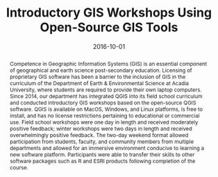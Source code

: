 ---
abstract: "Competence in Geographic Information Systems (GIS) is an essential component of geographical and earth science post-secondary education. Licensing of proprietary GIS software has been a barrier to the inclusion of GIS in the curriculum of the Department of Earth & Environmental Science at Acadia University, where students are required to provide their own laptop computers. Since 2014, our department has integrated QGIS into its field school curriculum and conducted introductory GIS workshops based on the open-source QGIS software. QGIS is available on MacOS, Windows, and Linux platforms, is free to install, and has no license restrictions pertaining to educational or commercial use. Field school workshops were one day in length and received moderately positive feedback; winter workshops were two days in length and received overwhelmingly positive feedback. The two-day weekend format allowed participation from students, faculty, and community members from multiple departments and allowed for an immersive environment conducive to learning a new software platform. Participants were able to transfer their skills to other software packages such as R and ESRI products following completion of the course."
authors: ["admin", "I. S Spooner"]
date: "2016-10-01"
doi: ""
featured: false
image:
  caption: ""
  focal_point: ""
  preview_only: false
projects: ["training"]
publication: "Atlantic Division of the Canadian Association of Geographers"
publication_short: ""
publication_types: ["1"]
summary: ""
tags: []
title: "Introductory GIS Workshops Using Open-Source GIS Tools"
url_code: ""
url_dataset: ""
url_pdf: ""
url_poster: ""
url_project: ""
url_slides: ""
url_source: ""
url_video: ""
---